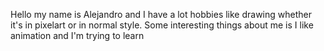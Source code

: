 Hello my name is Alejandro and I have a lot hobbies like drawing whether it's in pixelart or in normal style.
Some interesting things about me is I like animation and I'm trying to learn
